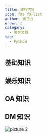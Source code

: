 ```yaml
---
title: 课程内容
icon: fas fa-list
author: 周子力
order: 3
category:
  - 教学文档
tag:
  - Python
---
```


## 基础知识

## 娱乐知识

## OA 知识

## DM 知识
![picture 2](https://oss.docs.z-xin.net/752471900578367c2b6fe1fb066a47ae8352af7a1a69dd06585ea508e015d75a.png)  
